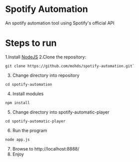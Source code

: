 # Spotify Automation

An spotify automation tool using Spotify's official API

# Steps to run
1.Install [NodeJS](https://nodejs.org/en/)
2.Clone the repository:
```
git clone https://github.com/mohds/spotify-automation.git`
```
3. Change directory into repository
```
cd spotify-automation
```
4. Install modules
```
npm install
```
5. Change directory into spotify-automatic-player
```
cd spotify-automatic-player
```
6. Run the program
```
node app.js
```
7. Browse to http://localhost:8888/
8. Enjoy
